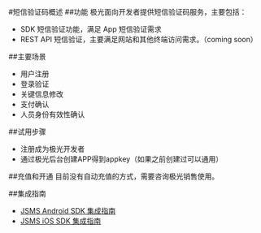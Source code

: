 #短信验证码概述
##功能
极光面向开发者提供短信验证码服务，主要包括：

+ SDK 短信验证功能，满足 App 短信验证需求
+ REST API 短信验证，主要满足网站和其他终端访问需求。（coming soon）

##主要场景
+ 用户注册
+ 登录验证
+ 关键信息修改
+ 支付确认
+ 人员身份有效性确认

##试用步骤
+ 注册成为极光开发者
+ 通过极光后台创建APP得到appkey（如果之前创建过可以通用）


##充值和开通
目前没有自动充值的方式，需要咨询极光销售使用。

##集成指南
* [JSMS Android SDK 集成指南](/guideline/Android_SMS_SDK.md)
* [JSMS iOS SDK 集成指南](/guideline/iOS_SMS_SDK.md)